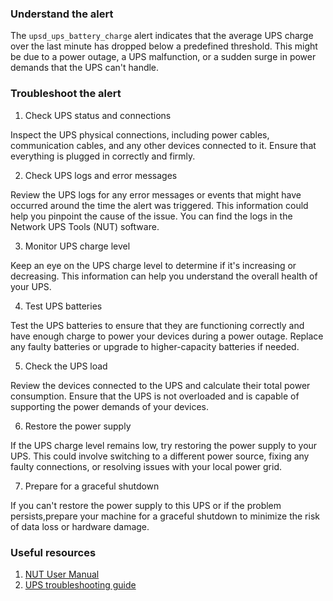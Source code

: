 ### Understand the alert

The `upsd_ups_battery_charge` alert indicates that the average UPS charge over the last minute has dropped below a predefined threshold. This might be due to a power outage, a UPS malfunction, or a sudden surge in power demands that the UPS can't handle.

### Troubleshoot the alert

1. Check UPS status and connections

Inspect the UPS physical connections, including power cables, communication cables, and any other devices connected to it. Ensure that everything is plugged in correctly and firmly.

2. Check UPS logs and error messages

Review the UPS logs for any error messages or events that might have occurred around the time the alert was triggered. This information could help you pinpoint the cause of the issue. You can find the logs in the Network UPS Tools (NUT) software.

3. Monitor UPS charge level

Keep an eye on the UPS charge level to determine if it's increasing or decreasing. This information can help you understand the overall health of your UPS.

4. Test UPS batteries

Test the UPS batteries to ensure that they are functioning correctly and have enough charge to power your devices during a power outage. Replace any faulty batteries or upgrade to higher-capacity batteries if needed.

5. Check the UPS load

Review the devices connected to the UPS and calculate their total power consumption. Ensure that the UPS is not overloaded and is capable of supporting the power demands of your devices.

6. Restore the power supply

If the UPS charge level remains low, try restoring the power supply to your UPS. This could involve switching to a different power source, fixing any faulty connections, or resolving issues with your local power grid.

7. Prepare for a graceful shutdown

If you can't restore the power supply to this UPS or if the problem persists,prepare your machine for a graceful shutdown to minimize the risk of data loss or hardware damage.

### Useful resources

1. [NUT User Manual](https://networkupstools.org/docs/user-manual.chunked/index.html)
2. [UPS troubleshooting guide](https://www.apc.com/us/en/faqs/FA158852/)
